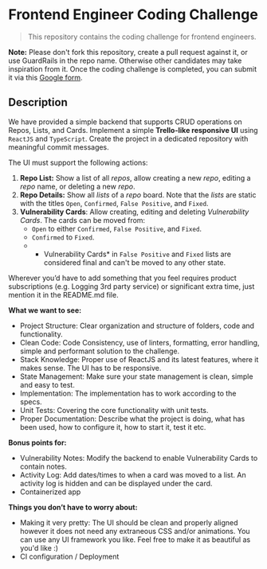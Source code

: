 # Frontend Engineer Coding Challenge

> This repository contains the coding challenge for frontend engineers.

**Note:** Please don't fork this repository, create a pull request against it, or use GuardRails in the repo name. Otherwise other candidates may take inspiration from it. Once the coding challenge is completed, you can submit it via this [Google form](https://forms.gle/i5nZWZKoUnTWj3td9).

## Description

We have provided a simple backend that supports CRUD operations on Repos, Lists, and Cards. Implement a simple **Trello-like responsive UI** using `ReactJS` and `TypeScript`. Create the project in a dedicated repository with meaningful commit messages.

The UI must support the following actions:

1. **Repo List:** Show a list of all *repos*, allow creating a new *repo*, editing a *repo* name, or deleting a new *repo*.
2. **Repo Details:** Show all *lists* of a *repo* board. Note that the *lists* are static with the titles `Open`, `Confirmed`, `False Positive`, and `Fixed`. 
3. **Vulnerability Cards**: Allow creating, editing and deleting *Vulnerability Cards*. The cards can be moved from:
    - `Open` to either `Confirmed`, `False Positive`, and `Fixed`.
    - `Confirmed` to `Fixed`.
    - * Vulnerability Cards* in `False Positive` and `Fixed` lists are considered final and can't be moved to any other state.

Wherever you’d have to add something that you feel requires product subscriptions (e.g. Logging 3rd party service) or significant extra time, just mention it in the README.md file.

**What we want to see:**

- Project Structure: Clear organization and structure of folders, code and functionality.
- Clean Code: Code Consistency, use of linters, formatting, error handling, simple and performant solution to the challenge.
- Stack Knowledge: Proper use of ReactJS and its latest features, where it makes sense. The UI has to be responsive.
- State Management: Make sure your state management is clean, simple and easy to test. 
- Implementation: The implementation has to work according to the specs.
- Unit Tests: Covering the core functionality with unit tests.
- Proper Documentation: Describe what the project is doing, what has been used, how to configure it, how to start it, test it etc.

**Bonus points for:**

- Vulnerability Notes: Modify the backend to enable Vulnerability Cards to contain notes.
- Activity Log: Add dates/times to when a card was moved to a list. An activity log is hidden and can be displayed under the card.
- Containerized app

**Things you don’t have to worry about:**

- Making it very pretty: The UI should be clean and properly aligned however it does not need any extraneous CSS and/or animations. You can use any UI framework you like. Feel free to make it as beautiful as you'd like :)
- CI configuration / Deployment
